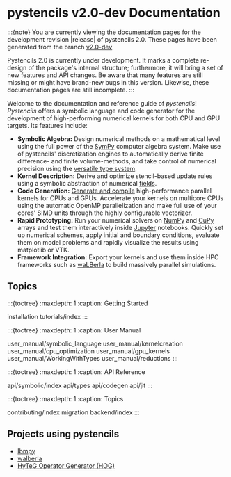 # pystencils v2.0-dev Documentation

:::{note}
  You are currently viewing the documentation pages for the development revision |release|
  of pystencils 2.0.
  These pages have been generated from the branch 
  [v2.0-dev](https://i10git.cs.fau.de/pycodegen/pystencils/-/tree/v2.0-dev?ref_type=heads)

  Pystencils 2.0 is currently under development. 
  It marks a complete re-design of the package's internal structure;
  furthermore, it will bring a set of new features and API changes.
  Be aware that many features are still missing or might have brand-new bugs in this version. Likewise, these documentation pages are still incomplete.
:::

Welcome to the documentation and reference guide of *pystencils*!
*Pystencils* offers a symbolic language and code generator for the development of high-performing
numerical kernels for both CPU and GPU targets. 
Its features include:

- **Symbolic Algebra:** Design numerical methods on a mathematical level using the full power
  of the [SymPy](https://sympy.org) computer algebra system.
  Make use of pystencils' discretization engines to automatically derive finite difference- and finite volume-methods,
  and take control of numerical precision using the [versatile type system](#page_type_system).
- **Kernel Description:** Derive and optimize stencil-based update rules using a symbolic abstraction
  of numerical [fields](#page_symbolic_language).
- **Code Generation:** [Generate and compile](#guide_kernelcreation) high-performance parallel kernels for CPUs and GPUs.
  Accelerate your kernels on multicore CPUs using the automatic OpenMP parallelization
  and make full use of your cores' SIMD units through the highly configurable vectorizer.
- **Rapid Prototyping:** Run your numerical solvers on [NumPy](https://numpy.org) and [CuPy](https://cupy.dev) arrays
  and test them interactively inside [Jupyter](https://jupyter.org) notebooks.
  Quickly set up numerical schemes, apply initial and boundary conditions, evaluate them on model problems
  and rapidly visualize the results using matplotlib or VTK.
- **Framework Integration:** Export your kernels and use them inside HPC frameworks
  such as [waLBerla] to build massively parallel simulations.

Topics
------

:::{toctree}
:maxdepth: 1
:caption: Getting Started

installation
tutorials/index
:::

:::{toctree}
:maxdepth: 1
:caption: User Manual

user_manual/symbolic_language
user_manual/kernelcreation
user_manual/cpu_optimization
user_manual/gpu_kernels
user_manual/WorkingWithTypes
user_manual/reductions
:::

:::{toctree}
:maxdepth: 1
:caption: API Reference

api/symbolic/index
api/types
api/codegen
api/jit
:::

:::{toctree}
:maxdepth: 1
:caption: Topics

contributing/index
migration
backend/index
:::

Projects using pystencils
-------------------------

- [lbmpy](https://pycodegen.pages.i10git.cs.fau.de/lbmpy/)
- [walberla]
- [HyTeG Operator Generator (HOG)](https://hyteg.pages.i10git.cs.fau.de/hog/)


[walberla]: https://walberla.net
